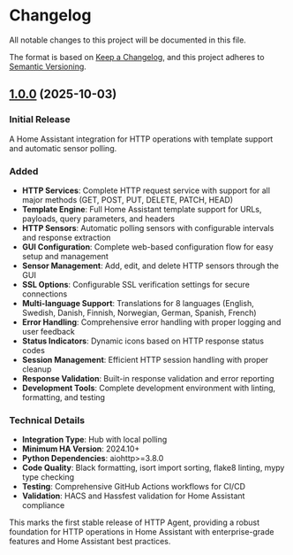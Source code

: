 # Changelog
All notable changes to this project will be documented in this file.

The format is based on [Keep a Changelog](https://keepachangelog.com/en/1.0.0/),
and this project adheres to [Semantic Versioning](https://semver.org/spec/v2.0.0.html).

## [1.0.0] (2025-10-03)

### Initial Release
A Home Assistant integration for HTTP operations with template support and automatic sensor polling.

### Added
- **HTTP Services**: Complete HTTP request service with support for all major methods (GET, POST, PUT, DELETE, PATCH, HEAD)
- **Template Engine**: Full Home Assistant template support for URLs, payloads, query parameters, and headers
- **HTTP Sensors**: Automatic polling sensors with configurable intervals and response extraction
- **GUI Configuration**: Complete web-based configuration flow for easy setup and management
- **Sensor Management**: Add, edit, and delete HTTP sensors through the GUI
- **SSL Options**: Configurable SSL verification settings for secure connections
- **Multi-language Support**: Translations for 8 languages (English, Swedish, Danish, Finnish, Norwegian, German, Spanish, French)
- **Error Handling**: Comprehensive error handling with proper logging and user feedback
- **Status Indicators**: Dynamic icons based on HTTP response status codes
- **Session Management**: Efficient HTTP session handling with proper cleanup
- **Response Validation**: Built-in response validation and error reporting
- **Development Tools**: Complete development environment with linting, formatting, and testing

### Technical Details
- **Integration Type**: Hub with local polling
- **Minimum HA Version**: 2024.10+
- **Python Dependencies**: aiohttp>=3.8.0
- **Code Quality**: Black formatting, isort import sorting, flake8 linting, mypy type checking
- **Testing**: Comprehensive GitHub Actions workflows for CI/CD
- **Validation**: HACS and Hassfest validation for Home Assistant compliance

This marks the first stable release of HTTP Agent, providing a robust foundation for HTTP operations in Home Assistant with enterprise-grade features and Home Assistant best practices.

[keep-a-changelog]: http://keepachangelog.com/en/1.0.0/
[1.0.0]: https://github.com/dsorlov/httpAgent
